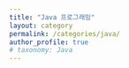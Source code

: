 ```yaml
---
title: "Java 프로그래밍"
layout: category
permalink: /categories/java/
author_profile: true
# taxonomy: Java
---
```

